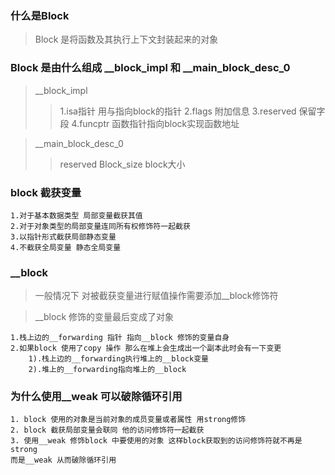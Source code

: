
### 什么是Block
> Block 是将函数及其执行上下文封装起来的对象

### Block 是由什么组成 __block_impl 和 __main_block_desc_0
> __block_impl
>>1.isa指针 用与指向block的指针
>>2.flags 附加信息
>>3.reserved 保留字段
>>4.funcptr 函数指针指向block实现函数地址

>__main_block_desc_0
>> reserved 
>> Block_size block大小

### block 截获变量
```
1.对于基本数据类型 局部变量截获其值
2.对于对象类型的局部变量连同所有权修饰符一起截获
3.以指针形式截获局部静态变量
4.不截获全局变量 静态全局变量
```
### __block
> 一般情况下 对被截获变量进行赋值操作需要添加__block修饰符

> __block 修饰的变量最后变成了对象
```
1.栈上边的__forwarding 指针 指向__block 修饰的变量自身
2.如果block 使用了copy 操作 那么在堆上会生成出一个副本此时会有一下变更
	1).栈上边的__forwarding执行堆上的__block变量
	2).堆上的__forwarding指向堆上的__block
```

### 为什么使用__weak 可以破除循环引用
```
1. block 使用的对象是当前对象的成员变量或者属性 用strong修饰
2. block 截获局部变量会联同 他的访问修饰符一起截获 
3. 使用__weak 修饰block 中要使用的对象 这样block获取到的访问修饰符就不再是strong 
而是__weak 从而破除循环引用
```


